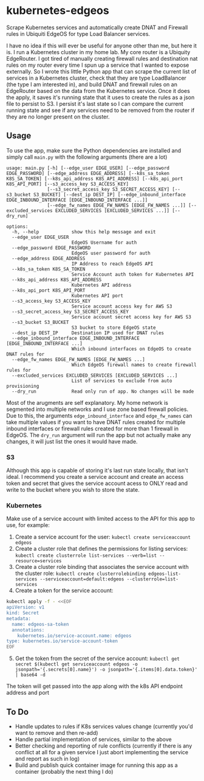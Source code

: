 # kubernetes-edgeos
Scrape Kubernetes services and automatically create DNAT and Firewall rules in Ubiquiti EdgeOS for type Load Balancer services.

I have no idea if this will ever be useful for anyone other than me, but here it is. I run a Kubernetes cluster in my home lab. My core router is a Ubiquity EdgeRouter. I got tired of manually creating firewall rules and destination nat rules on my router every time I spun up a service that I wanted to expose externally. So I wrote this little Python app that can scrape the current list of services in a Kubernetes cluster, check that they are type LoadBalancer (the type I am interested in), and build DNAT and firewall rules on an EdgeRouter based on the data from the Kubernetes service. Once it does the apply, it saves it's running state that it uses to create the rules as a json file to persist to S3. I persist it's last state so I can compare the current running state and see if any services need to be removed from the router if they are no longer present on the cluster.

## Usage
To use the app, make sure the Python dependencies are installed and simply call `main.py` with the following arguments (there are a lot)

```
usage: main.py [-h] [--edge_user EDGE_USER] [--edge_password EDGE_PASSWORD] [--edge_address EDGE_ADDRESS] [--k8s_sa_token K8S_SA_TOKEN] [--k8s_api_address K8S_API_ADDRESS] [--k8s_api_port K8S_API_PORT] [--s3_access_key S3_ACCESS_KEY]
               [--s3_secret_access_key S3_SECRET_ACCESS_KEY] [--s3_bucket S3_BUCKET] [--dest_ip DEST_IP] [--edge_inbound_interface EDGE_INBOUND_INTERFACE [EDGE_INBOUND_INTERFACE ...]]
               [--edge_fw_names EDGE_FW_NAMES [EDGE_FW_NAMES ...]] [--excluded_services EXCLUDED_SERVICES [EXCLUDED_SERVICES ...]] [--dry_run]

options:
  -h, --help            show this help message and exit
  --edge_user EDGE_USER
                        EdgeOS Username for auth
  --edge_password EDGE_PASSWORD
                        EdgeOS user password for auth
  --edge_address EDGE_ADDRESS
                        IP Address to reach EdgeOS API
  --k8s_sa_token K8S_SA_TOKEN
                        Service Account auth token for Kubernetes API
  --k8s_api_address K8S_API_ADDRESS
                        Kubernetes API address
  --k8s_api_port K8S_API_PORT
                        Kubernetes API port
  --s3_access_key S3_ACCESS_KEY
                        Service account access key for AWS S3
  --s3_secret_access_key S3_SECRET_ACCESS_KEY
                        Service account secret access key for AWS S3
  --s3_bucket S3_BUCKET
                        S3 bucket to store EdgeOS state
  --dest_ip DEST_IP     Destination IP used for DNAT rules
  --edge_inbound_interface EDGE_INBOUND_INTERFACE [EDGE_INBOUND_INTERFACE ...]
                        Which inbound interfaces on EdgeOS to create DNAT rules for
  --edge_fw_names EDGE_FW_NAMES [EDGE_FW_NAMES ...]
                        Which EdgeOS firewall names to create firewall rules for
  --excluded_services EXCLUDED_SERVICES [EXCLUDED_SERVICES ...]
                        List of services to exclude from auto provisioning
  --dry_run             Read only run of app. No changes will be made
```

Most of the arugments are self explanatory. My home network is segmented into multiple networks and I use zone based firewall policies. Due to this, the arguments `edge_inbound_interface` and `edge_fw_names` can take multiple values if you want to have DNAT rules created for multiple inbound interfaces or firewall rules created for more than 1 firewall in EdgeOS. The `dry_run` argument will run the app but not actually make any changes, it will just list the ones it would have made.

### S3
Although this app is capable of storing it's last run state locally, that isn't ideal. I recommend you create a service account and create an access token and secret that gives the service account acess to ONLY read and write to the bucket where you wish to store the state.

### Kubernetes
Make use of a service account with limited access to the API for this app to use, for example:

1) Create a service account for the user: `kubectl create serviceaccount edgeos`
2) Create a cluster role that defines the permissions for listing services: `kubectl create clusterrole list-services --verb=list --resource=services`
3) Create a cluster role binding that associates the service account with the cluster role: `kubectl create clusterrolebinding edgeos-list-services --serviceaccount=default:edgeos --clusterrole=list-services`
4) Create a token for the service account: 
```bash
kubectl apply -f - <<EOF
apiVersion: v1
kind: Secret
metadata:
  name: edgeos-sa-token
  annotations:
    kubernetes.io/service-account.name: edgeos
type: kubernetes.io/service-account-token
EOF
```
5) Get the token from the secret of the service account: `kubectl get secret $(kubectl get serviceaccount edgeos -o jsonpath='{.secrets[0].name}') -o jsonpath='{.items[0].data.token}' | base64 -d`

The token will get passed into the app along with the k8s API endpoint address and port

## To Do

* Handle updates to rules if K8s services values change (currently you'd want to remove and then re-add)
* Handle partial implementation of services, similar to the above
* Better checking and reporting of rule conflicts (currently if there is any conflict at all for a given service I just abort implementing the service and report as such in log)
* Build and publish quick container image for running this app as a container (probably the next thing I do)
